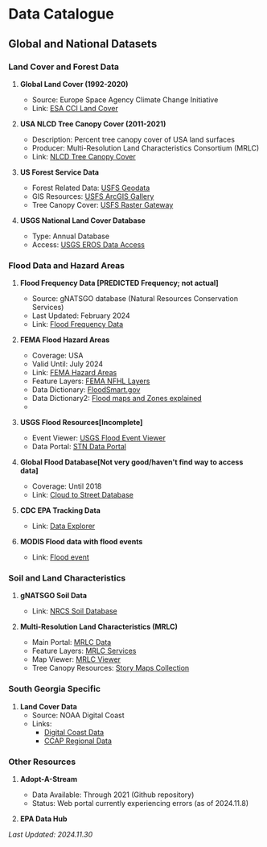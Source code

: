 # Data Catalogue

## Global and National Datasets

### Land Cover and Forest Data

1. **Global Land Cover (1992-2020)**
   - Source: Europe Space Agency Climate Change Initiative
   - Link: [ESA CCI Land Cover](https://sci4ga.maps.arcgis.com/home/item.html?id=1453082255024699af55c960bc3dc1fe)

2. **USA NLCD Tree Canopy Cover (2011-2021)**
   - Description: Percent tree canopy cover of USA land surfaces
   - Producer: Multi-Resolution Land Characteristics Consortium (MRLC)
   - Link: [NLCD Tree Canopy Cover](https://sci4ga.maps.arcgis.com/home/item.html?id=f2d114f071904e1fa11b4bb215dc08f3)

3. **US Forest Service Data**
   - Forest Related Data: [USFS Geodata](https://data.fs.usda.gov/geodata/edw/datasets.php?dsetCategory=environment)
   - GIS Resources: [USFS ArcGIS Gallery](https://usfs.maps.arcgis.com/home/gallery.html?sortField=modified&sortOrder=desc&focus=layers)
   - Tree Canopy Cover: [USFS Raster Gateway](https://data.fs.usda.gov/geodata/rastergateway/treecanopycover/index.php#currentdata)

4. **USGS National Land Cover Database**
   - Type: Annual Database
   - Access: [USGS EROS Data Access](https://www.usgs.gov/centers/eros/science/data-access)

### Flood Data and Hazard Areas

1. **Flood Frequency Data [PREDICTED Frequency; not actual]**
   - Source: gNATSGO database (Natural Resources Conservation Services)
   - Last Updated: February 2024
   - Link: [Flood Frequency Data](https://sci4ga.maps.arcgis.com/home/item.html?id=e606abaf878340748710d4268ea06653)

2. **FEMA Flood Hazard Areas**
   - Coverage: USA
   - Valid Until: July 2024
   - Link: [FEMA Hazard Areas](https://sci4ga.maps.arcgis.com/home/item.html?id=2b245b7f816044d7a779a61a5844be23)
   - Feature Layers: [FEMA NFHL Layers](https://hazards.fema.gov/arcgis/rest/services/public/NFHLWMS/MapServer/layers)
   - Data Dictionary: [FloodSmart.gov](https://www.floodsmart.gov/flood-zones-and-maps)
   - Data Dictionary2: [Flood maps and Zones explained](https://www.fema.gov/blog/fema-flood-maps-and-zones-explained)
   - 

3. **USGS Flood Resources[Incomplete]**
   - Event Viewer: [USGS Flood Event Viewer](https://www.usgs.gov/mission-areas/water-resources/science/usgs-flood-event-viewer-providing-hurricane-and-flood)
   - Data Portal: [STN Data Portal](https://stn.wim.usgs.gov/STNDataPortal/#)

4. **Global Flood Database[Not very good/haven't find way to access data]**
   - Coverage: Until 2018
   - Link: [Cloud to Street Database](https://global-flood-database.cloudtostreet.ai/)
   
5. **CDC EPA Tracking Data**
   - Link: [Data Explorer](https://ephtracking.cdc.gov/DataExplorer/)
  
6. **MODIS Flood data with flood events**
   - Link: [Flood event](https://www.earthdata.nasa.gov/data/instruments/modis/near-real-time-data/modis-nrt-flood-product)

### Soil and Land Characteristics

1. **gNATSGO Soil Data**
   - Link: [NRCS Soil Database](https://www.nrcs.usda.gov/resources/data-and-reports/gridded-national-soil-survey-geographic-database-gnatsgo)

2. **Multi-Resolution Land Characteristics (MRLC)**
   - Main Portal: [MRLC Data](https://www.mrlc.gov/data?f%5B0%5D=project_tax_term_term_parents_tax_term_name%3AAnnual%20NLCD)
   - Feature Layers: [MRLC Services](https://www.mrlc.gov/data-services-page)
   - Map Viewer: [MRLC Viewer](https://www.mrlc.gov/viewer/)
   - Tree Canopy Resources: [Story Maps Collection](https://storymaps.arcgis.com/collections/5f9c11bf49374447bdfaf339fb8f63f3?item=3)


### South Georgia Specific

1. **Land Cover Data**
   - Source: NOAA Digital Coast
   - Links: 
     - [Digital Coast Data](https://coast.noaa.gov/digitalcoast/data/)
     - [CCAP Regional Data](https://coast.noaa.gov/digitalcoast/data/ccapregional.html)

### Other Resources

1. **Adopt-A-Stream**
   - Data Available: Through 2021 (Github repository)
   - Status: Web portal currently experiencing errors (as of 2024.11.8)

2. **EPA Data Hub**

_Last Updated: 2024.11.30_
